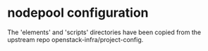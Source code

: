 # nodepool configuration

The 'elements' and 'scripts' directories have been copied from the upstream repo openstack-infra/project-config.

